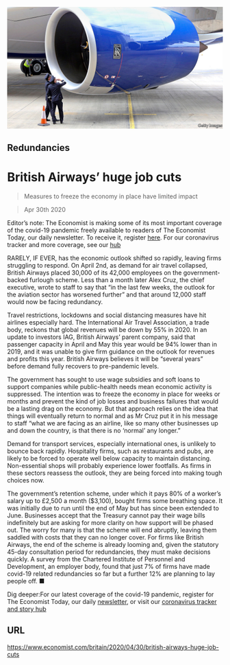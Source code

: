![](./images/20200502_BRP003_0.jpg)

## Redundancies

# British Airways’ huge job cuts

> Measures to freeze the economy in place have limited impact

> Apr 30th 2020

Editor’s note: The Economist is making some of its most important coverage of the covid-19 pandemic freely available to readers of The Economist Today, our daily newsletter. To receive it, register [here](https://www.economist.com//newslettersignup). For our coronavirus tracker and more coverage, see our [hub](https://www.economist.com//coronavirus)

RARELY, IF EVER, has the economic outlook shifted so rapidly, leaving firms struggling to respond. On April 2nd, as demand for air travel collapsed, British Airways placed 30,000 of its 42,000 employees on the government-backed furlough scheme. Less than a month later Alex Cruz, the chief executive, wrote to staff to say that “in the last few weeks, the outlook for the aviation sector has worsened further” and that around 12,000 staff would now be facing redundancy.

Travel restrictions, lockdowns and social distancing measures have hit airlines especially hard. The International Air Travel Association, a trade body, reckons that global revenues will be down by 55% in 2020. In an update to investors IAG, British Airways’ parent company, said that passenger capacity in April and May this year would be 94% lower than in 2019, and it was unable to give firm guidance on the outlook for revenues and profits this year. British Airways believes it will be “several years” before demand fully recovers to pre-pandemic levels.

The government has sought to use wage subsidies and soft loans to support companies while public-health needs mean economic activity is suppressed. The intention was to freeze the economy in place for weeks or months and prevent the kind of job losses and business failures that would be a lasting drag on the economy. But that approach relies on the idea that things will eventually return to normal and as Mr Cruz put it in his message to staff “what we are facing as an airline, like so many other businesses up and down the country, is that there is no ‘normal’ any longer.”

Demand for transport services, especially international ones, is unlikely to bounce back rapidly. Hospitality firms, such as restaurants and pubs, are likely to be forced to operate well below capacity to maintain distancing. Non-essential shops will probably experience lower footfalls. As firms in these sectors reassess the outlook, they are being forced into making tough choices now.

The government’s retention scheme, under which it pays 80% of a worker’s salary up to £2,500 a month ($3,100), bought firms some breathing space. It was initially due to run until the end of May but has since been extended to June. Businesses accept that the Treasury cannot pay their wage bills indefinitely but are asking for more clarity on how support will be phased out. The worry for many is that the scheme will end abruptly, leaving them saddled with costs that they can no longer cover. For firms like British Airways, the end of the scheme is already looming and, given the statutory 45-day consultation period for redundancies, they must make decisions quickly. A survey from the Chartered Institute of Personnel and Development, an employer body, found that just 7% of firms have made covid-19 related redundancies so far but a further 12% are planning to lay people off. ■

Dig deeper:For our latest coverage of the covid-19 pandemic, register for The Economist Today, our daily [newsletter](https://www.economist.com//newslettersignup), or visit our [coronavirus tracker and story hub](https://www.economist.com//coronavirus)

## URL

https://www.economist.com/britain/2020/04/30/british-airways-huge-job-cuts
